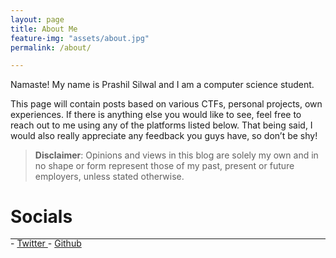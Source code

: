 ```yaml
---
layout: page
title: About Me
feature-img: "assets/about.jpg"
permalink: /about/

---
```


Namaste! My name is Prashil Silwal and I am a computer science student.

This page will contain posts based on various CTFs, personal projects, own experiences. If there is anything else you would like to see, feel free to reach out to me using any of the platforms listed below. That being said, I would also really appreciate any feedback you guys have, so don’t be shy!

> **Disclaimer**: Opinions and views in this blog are solely my own and in no shape or form represent those of my past, present or future employers, unless stated otherwise.

# Socials
<hr style="margin: -0.1em 0 !important;">
- <a href="" target="_blank"><i class="fa fa-twitter" aria-hidden="true"></i> Twitter </a>
- <a href="https://github.com/Theprashil" target="_blank"><i class="fa fa-github" aria-hidden="true"></i> Github </a>

